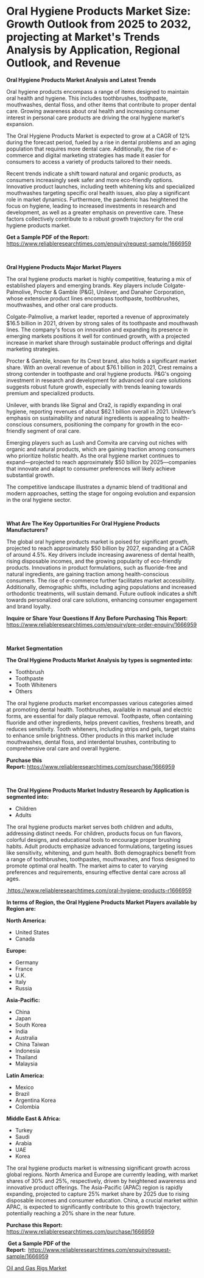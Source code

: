 <p><h1>Oral Hygiene Products Market Size: Growth Outlook from 2025 to 2032, projecting at Market's Trends Analysis by Application, Regional Outlook, and Revenue</h1></p><p><strong>Oral Hygiene Products Market Analysis and Latest Trends</strong></p>
<p><p>Oral hygiene products encompass a range of items designed to maintain oral health and hygiene. This includes toothbrushes, toothpaste, mouthwashes, dental floss, and other items that contribute to proper dental care. Growing awareness about oral health and increasing consumer interest in personal care products are driving the oral hygiene market's expansion.</p><p>The Oral Hygiene Products Market is expected to grow at a CAGR of 12% during the forecast period, fueled by a rise in dental problems and an aging population that requires more dental care. Additionally, the rise of e-commerce and digital marketing strategies has made it easier for consumers to access a variety of products tailored to their needs.</p><p>Recent trends indicate a shift toward natural and organic products, as consumers increasingly seek safer and more eco-friendly options. Innovative product launches, including teeth whitening kits and specialized mouthwashes targeting specific oral health issues, also play a significant role in market dynamics. Furthermore, the pandemic has heightened the focus on hygiene, leading to increased investments in research and development, as well as a greater emphasis on preventive care. These factors collectively contribute to a robust growth trajectory for the oral hygiene products market.</p></p>
<p><strong>Get a Sample PDF of the Report:&nbsp;</strong> <a href="https://www.reliableresearchtimes.com/enquiry/request-sample/1666959?utm_campaign=2624&utm_medium=2&utm_source=Github&utm_content=ia&utm_term=06032025&utm_id=oral-hygiene-products">https://www.reliableresearchtimes.com/enquiry/request-sample/1666959</a></p>
<p>&nbsp;</p>
<p><strong>Oral Hygiene Products Major Market Players</strong></p>
<p><p>The oral hygiene products market is highly competitive, featuring a mix of established players and emerging brands. Key players include Colgate-Palmolive, Procter & Gamble (P&G), Unilever, and Danaher Corporation, whose extensive product lines encompass toothpaste, toothbrushes, mouthwashes, and other oral care products.</p><p>Colgate-Palmolive, a market leader, reported a revenue of approximately $16.5 billion in 2021, driven by strong sales of its toothpaste and mouthwash lines. The company's focus on innovation and expanding its presence in emerging markets positions it well for continued growth, with a projected increase in market share through sustainable product offerings and digital marketing strategies.</p><p>Procter & Gamble, known for its Crest brand, also holds a significant market share. With an overall revenue of about $76.1 billion in 2021, Crest remains a strong contender in toothpaste and oral hygiene products. P&G's ongoing investment in research and development for advanced oral care solutions suggests robust future growth, especially with trends leaning towards premium and specialized products.</p><p>Unilever, with brands like Signal and Ora2, is rapidly expanding in oral hygiene, reporting revenues of about $62.1 billion overall in 2021. Unilever’s emphasis on sustainability and natural ingredients is appealing to health-conscious consumers, positioning the company for growth in the eco-friendly segment of oral care.</p><p>Emerging players such as Lush and Comvita are carving out niches with organic and natural products, which are gaining traction among consumers who prioritize holistic health. As the oral hygiene market continues to expand—projected to reach approximately $50 billion by 2025—companies that innovate and adapt to consumer preferences will likely achieve substantial growth. </p><p>The competitive landscape illustrates a dynamic blend of traditional and modern approaches, setting the stage for ongoing evolution and expansion in the oral hygiene sector.</p></p>
<p>&nbsp;</p>
<p><strong>What Are The Key Opportunities For Oral Hygiene Products Manufacturers?</strong></p>
<p><p>The global oral hygiene products market is poised for significant growth, projected to reach approximately $50 billion by 2027, expanding at a CAGR of around 4.5%. Key drivers include increasing awareness of dental health, rising disposable incomes, and the growing popularity of eco-friendly products. Innovations in product formulations, such as fluoride-free and natural ingredients, are gaining traction among health-conscious consumers. The rise of e-commerce further facilitates market accessibility. Additionally, demographic shifts, including aging populations and increased orthodontic treatments, will sustain demand. Future outlook indicates a shift towards personalized oral care solutions, enhancing consumer engagement and brand loyalty.</p></p>
<p><strong>Inquire or Share Your Questions If Any Before Purchasing This Report:</strong> <a href="https://www.reliableresearchtimes.com/enquiry/pre-order-enquiry/1666959?utm_campaign=2624&utm_medium=2&utm_source=Github&utm_content=ia&utm_term=06032025&utm_id=oral-hygiene-products">https://www.reliableresearchtimes.com/enquiry/pre-order-enquiry/1666959</a></p>
<p>&nbsp;</p>
<p><strong>Market Segmentation</strong></p>
<p><strong>The Oral Hygiene Products Market Analysis by types is segmented into:</strong></p>
<p><ul><li>Toothbrush</li><li>Toothpaste</li><li>Tooth Whiteners</li><li>Others</li></ul></p>
<p><p>The oral hygiene products market encompasses various categories aimed at promoting dental health. Toothbrushes, available in manual and electric forms, are essential for daily plaque removal. Toothpaste, often containing fluoride and other ingredients, helps prevent cavities, freshens breath, and reduces sensitivity. Tooth whiteners, including strips and gels, target stains to enhance smile brightness. Other products in this market include mouthwashes, dental floss, and interdental brushes, contributing to comprehensive oral care and overall hygiene.</p></p>
<p><strong>Purchase this Report:&nbsp;</strong><a href="https://www.reliableresearchtimes.com/purchase/1666959?utm_campaign=2624&utm_medium=2&utm_source=Github&utm_content=ia&utm_term=06032025&utm_id=oral-hygiene-products">https://www.reliableresearchtimes.com/purchase/1666959</a></p>
<p>&nbsp;</p>
<p><strong>The Oral Hygiene Products Market Industry Research by Application is segmented into:</strong></p>
<p><ul><li>Children</li><li>Adults</li></ul></p>
<p><p>The oral hygiene products market serves both children and adults, addressing distinct needs. For children, products focus on fun flavors, colorful designs, and educational tools to encourage proper brushing habits. Adult products emphasize advanced formulations, targeting issues like sensitivity, whitening, and gum health. Both demographics benefit from a range of toothbrushes, toothpastes, mouthwashes, and floss designed to promote optimal oral health. The market aims to cater to varying preferences and requirements, ensuring effective dental care across all ages.</p></p>
<p><a href="https://www.reliableresearchtimes.com/oral-hygiene-products-r1666959?utm_campaign=2624&utm_medium=2&utm_source=Github&utm_content=ia&utm_term=06032025&utm_id=oral-hygiene-products">&nbsp;https://www.reliableresearchtimes.com/oral-hygiene-products-r1666959</a></p>
<p><strong>In terms of Region, the Oral Hygiene Products Market Players available by Region are:</strong></p>
<p>
    <p> <strong> North America: </strong>
        <ul>
            <li>United States</li>
            <li>Canada</li>
        </ul>
        </p> 
    <p> <strong> Europe: </strong>
        <ul>
            <li>Germany</li>
            <li>France</li>
            <li>U.K.</li>
            <li>Italy</li>
            <li>Russia</li>
        </ul>
        </p> 
    <p> <strong> Asia-Pacific: </strong>
        <ul>
            <li>China</li>
            <li>Japan</li>
            <li>South Korea</li>
            <li>India</li>
            <li>Australia</li>
            <li>China Taiwan</li>
            <li>Indonesia</li>
            <li>Thailand</li>
            <li>Malaysia</li>
        </ul>
        </p> 
    <p> <strong> Latin America: </strong>
        <ul>
            <li>Mexico</li>
            <li>Brazil</li>
            <li>Argentina Korea</li>
            <li>Colombia</li>
        </ul>
        </p> 
    <p> <strong> Middle East & Africa: </strong>
        <ul>
            <li>Turkey</li>
            <li>Saudi</li>
            <li>Arabia</li>
            <li>UAE</li>
            <li>Korea</li>
        </ul>
    </p>
    </p>
<p><p>The oral hygiene products market is witnessing significant growth across global regions. North America and Europe are currently leading, with market shares of 30% and 25%, respectively, driven by heightened awareness and innovative product offerings. The Asia-Pacific (APAC) region is rapidly expanding, projected to capture 25% market share by 2025 due to rising disposable incomes and consumer education. China, a crucial market within APAC, is expected to significantly contribute to this growth trajectory, potentially reaching a 20% share in the near future.</p></p>
<p><strong>Purchase this Report: </strong><a href="https://www.reliableresearchtimes.com/purchase/1666959?utm_campaign=2624&utm_medium=2&utm_source=Github&utm_content=ia&utm_term=06032025&utm_id=oral-hygiene-products">https://www.reliableresearchtimes.com/purchase/1666959</a></p>
<p>&nbsp;<strong>Get a Sample PDF of the Report:&nbsp;&nbsp;</strong><a href="https://www.reliableresearchtimes.com/enquiry/request-sample/1666959?utm_campaign=2624&utm_medium=2&utm_source=Github&utm_content=ia&utm_term=06032025&utm_id=oral-hygiene-products">https://www.reliableresearchtimes.com/enquiry/request-sample/1666959</a></p>
<p><strong></strong></p>
<p><p><a href="https://github.com/mathastilley812967/Market-Research-Report-List-1/blob/main/oil-and-gas-rigs-market.md?utm_campaign=2624&utm_medium=2&utm_source=Github&utm_content=ia&utm_term=06032025&utm_id=oral-hygiene-products">Oil and Gas Rigs Market</a></p></p>